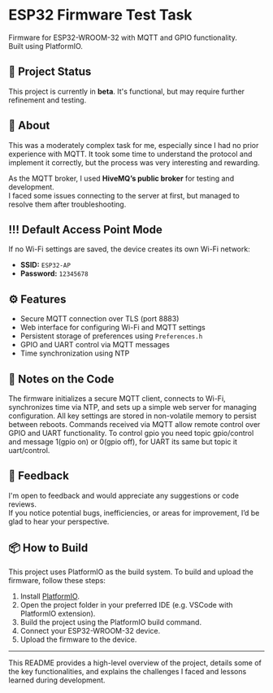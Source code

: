 # ESP32 Firmware Test Task

Firmware for ESP32-WROOM-32 with MQTT and GPIO functionality.  
Built using PlatformIO.

## 🚧 Project Status

This project is currently in **beta**. It's functional, but may require further refinement and testing.

## 🧩 About

This was a moderately complex task for me, especially since I had no prior experience with MQTT. It took some time to understand the protocol and implement it correctly, but the process was very interesting and rewarding.

As the MQTT broker, I used **HiveMQ’s public broker** for testing and development.  
I faced some issues connecting to the server at first, but managed to resolve them after troubleshooting.

## !!! Default Access Point Mode
If no Wi-Fi settings are saved, the device creates its own Wi-Fi network:

- **SSID:** `ESP32-AP`  
- **Password:** `12345678`

## ⚙️ Features

- Secure MQTT connection over TLS (port 8883)
- Web interface for configuring Wi-Fi and MQTT settings
- Persistent storage of preferences using `Preferences.h`
- GPIO and UART control via MQTT messages
- Time synchronization using NTP

## 🧾 Notes on the Code

The firmware initializes a secure MQTT client, connects to Wi-Fi, synchronizes time via NTP, and sets up a simple web server for managing configuration. All key settings are stored in non-volatile memory to persist between reboots. Commands received via MQTT allow remote control over GPIO and UART functionality. To control gpio you need topic gpio/control and message 1(gpio on) or 0(gpio off), for UART its same but topic it uart/control.

## 💬 Feedback

I'm open to feedback and would appreciate any suggestions or code reviews.  
If you notice potential bugs, inefficiencies, or areas for improvement, I’d be glad to hear your perspective.


## 📦 How to Build

This project uses PlatformIO as the build system. To build and upload the firmware, follow these steps:

1. Install [PlatformIO](https://platformio.org/).
2. Open the project folder in your preferred IDE (e.g. VSCode with PlatformIO extension).
3. Build the project using the PlatformIO build command.
4. Connect your ESP32-WROOM-32 device.
5. Upload the firmware to the device.

---

This README provides a high-level overview of the project, details some of the key functionalities, and explains the challenges I faced and lessons learned during development.
